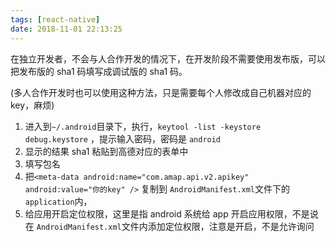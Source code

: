 ```yaml
---
tags: [react-native]
date: 2018-11-01 22:13:25
---
```


在独立开发者，不会与人合作开发的情况下，在开发阶段不需要使用发布版，可以把发布版的 sha1 码填写成调试版的 sha1 码。

(多人合作开发时也可以使用这种方法，只是需要每个人修改成自己机器对应的 key，麻烦)

1.  进入到`~/.android`目录下，执行，`keytool -list -keystore debug.keystore` ，提示输入密码，密码是 `android`
2.  显示的结果 sha1 粘贴到高德对应的表单中
3.  填写包名
4.  把`<meta-data android:name="com.amap.api.v2.apikey" android:value="你的key" />` 复制到 `AndroidManifest.xml`文件下的 `application`内，
5.  给应用开启定位权限，这里是指 android 系统给 app 开启应用权限，不是说在 `AndroidManifest.xml`文件内添加定位权限，注意是开启，不是允许询问
